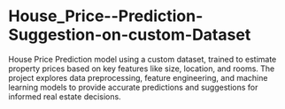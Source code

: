 # House_Price--Prediction-Suggestion-on-custom-Dataset
House Price Prediction model using a custom dataset, trained to estimate property prices based on key features like size, location, and rooms. The project explores data preprocessing, feature engineering, and machine learning models to provide accurate predictions and suggestions for informed real estate decisions.
